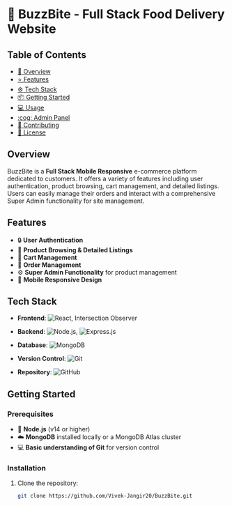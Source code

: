 # :pizza: BuzzBite - Full Stack Food Delivery Website

## Table of Contents
- [:page_with_curl: Overview](#overview)
- [:star: Features](#features)
- [:gear: Tech Stack](#tech-stack)
- [:package: Getting Started](#getting-started)
- [:computer: Usage](#usage)
- [:cog: Admin Panel](#admin-panel)
- [:busts_in_silhouette: Contributing](#contributing)
- [:page_facing_up: License](#license)

## Overview
BuzzBite is a **Full Stack Mobile Responsive** e-commerce platform dedicated to customers. It offers a variety of features including user authentication, product browsing, cart management, and detailed listings. Users can easily manage their orders and interact with a comprehensive Super Admin functionality for site management.

## Features
- :lock: **User Authentication**
- :hamburger: **Product Browsing & Detailed Listings**
- :shopping_cart: **Cart Management**
- :receipt: **Order Management**
- :gear: **Super Admin Functionality** for product management
- :iphone: **Mobile Responsive Design**

## Tech Stack
- **Frontend**: 
  ![React](https://img.shields.io/badge/React-61DAFB?style=for-the-badge&logo=react&logoColor=black), Intersection Observer

- **Backend**: 
  ![Node.js](https://img.shields.io/badge/Node.js-339933?style=for-the-badge&logo=nodedotjs&logoColor=white), 
  ![Express.js](https://img.shields.io/badge/Express.js-000000?style=for-the-badge&logo=express&logoColor=white)

- **Database**: 
  ![MongoDB](https://img.shields.io/badge/MongoDB-47A248?style=for-the-badge&logo=mongodb&logoColor=white)

- **Version Control**: 
  ![Git](https://img.shields.io/badge/Git-F05032?style=for-the-badge&logo=git&logoColor=white)

- **Repository**: 
  ![GitHub](https://img.shields.io/badge/GitHub-181717?style=for-the-badge&logo=github&logoColor=white)

## Getting Started

### Prerequisites
- :page_with_curl: **Node.js** (v14 or higher)
- :cloud: **MongoDB** installed locally or a MongoDB Atlas cluster
- :computer: **Basic understanding of Git** for version control

### Installation

1. Clone the repository:
   ```bash
   git clone https://github.com/Vivek-Jangir20/BuzzBite.git
